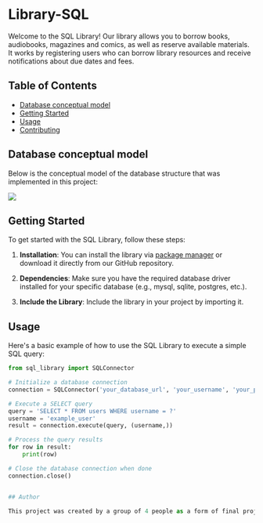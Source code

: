 # Library-SQL

Welcome to the SQL Library! Our library allows you to borrow books, audiobooks, magazines and comics, as well as reserve available materials. It works by registering users who can borrow library resources and receive notifications about due dates and fees.

## Table of Contents
- [Database conceptual model](#database-conceptual-model)
- [Getting Started](#getting-started)
- [Usage](#usage)
- [Contributing](#contributing)

## Database conceptual model

Below is the conceptual model of the database structure that was implemented in this project:

<img src="https://github.com/dominikahojniak/Library-SQL/assets/122748213/568c8012-fdfa-46e7-8fd1-1567a1d06050" width=”50%” height=”50%”></img>

## Getting Started

To get started with the SQL Library, follow these steps:

1. **Installation**: You can install the library via [package manager](#) or download it directly from our GitHub repository.

2. **Dependencies**: Make sure you have the required database driver installed for your specific database (e.g., mysql, sqlite, postgres, etc.).

3. **Include the Library**: Include the library in your project by importing it.

## Usage

Here's a basic example of how to use the SQL Library to execute a simple SQL query:

```python
from sql_library import SQLConnector

# Initialize a database connection
connection = SQLConnector('your_database_url', 'your_username', 'your_password')

# Execute a SELECT query
query = 'SELECT * FROM users WHERE username = ?'
username = 'example_user'
result = connection.execute(query, (username,))

# Process the query results
for row in result:
    print(row)

# Close the database connection when done
connection.close()


## Author

This project was created by a group of 4 people as a form of final project for the course Databases.

